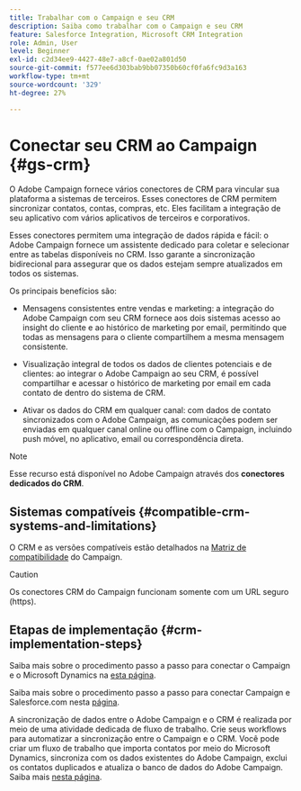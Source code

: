 ```yaml
---
title: Trabalhar com o Campaign e seu CRM
description: Saiba como trabalhar com o Campaign e seu CRM
feature: Salesforce Integration, Microsoft CRM Integration
role: Admin, User
level: Beginner
exl-id: c2d34ee9-4427-48e7-a8cf-0ae02a801d50
source-git-commit: f577ee6d303bab9bb07350b60cf0fa6fc9d3a163
workflow-type: tm+mt
source-wordcount: '329'
ht-degree: 27%

---
```


# Conectar seu CRM ao Campaign {#gs-crm}

O Adobe Campaign fornece vários conectores de CRM para vincular sua plataforma a sistemas de terceiros. Esses conectores de CRM permitem sincronizar contatos, contas, compras, etc. Eles facilitam a integração de seu aplicativo com vários aplicativos de terceiros e corporativos.

Esses conectores permitem uma integração de dados rápida e fácil: o Adobe Campaign fornece um assistente dedicado para coletar e selecionar entre as tabelas disponíveis no CRM. Isso garante a sincronização bidirecional para assegurar que os dados estejam sempre atualizados em todos os sistemas.

Os principais benefícios são:

* Mensagens consistentes entre vendas e marketing: a integração do Adobe Campaign com seu CRM fornece aos dois sistemas acesso ao insight do cliente e ao histórico de marketing por email, permitindo que todas as mensagens para o cliente compartilhem a mesma mensagem consistente.

* Visualização integral de todos os dados de clientes potenciais e de clientes: ao integrar o Adobe Campaign ao seu CRM, é possível compartilhar e acessar o histórico de marketing por email em cada contato de dentro do sistema de CRM.

* Ativar os dados do CRM em qualquer canal: com dados de contato sincronizados com o Adobe Campaign, as comunicações podem ser enviadas em qualquer canal online ou offline com o Campaign, incluindo push móvel, no aplicativo, email ou correspondência direta.


>[!NOTE]
>
>Esse recurso está disponível no Adobe Campaign através dos **conectores dedicados do CRM**.

## Sistemas compatíveis {#compatible-crm-systems-and-limitations}

O CRM e as versões compatíveis estão detalhados na [Matriz de compatibilidade](../start/compatibility-matrix.md) do Campaign.

>[!CAUTION]
>
> Os conectores CRM do Campaign funcionam somente com um URL seguro (https).

## Etapas de implementação {#crm-implementation-steps}

Saiba mais sobre o procedimento passo a passo para conectar o Campaign e o Microsoft Dynamics na [esta página](ac-ms-dyn.md).

Saiba mais sobre o procedimento passo a passo para conectar Campaign e Salesforce.com nesta [página](ac-sfdc.md).

A sincronização de dados entre o Adobe Campaign e o CRM é realizada por meio de uma atividade dedicada de fluxo de trabalho. Crie seus workflows para automatizar a sincronização entre o Campaign e o CRM. Você pode criar um fluxo de trabalho que importa contatos por meio do Microsoft Dynamics, sincroniza com os dados existentes do Adobe Campaign, exclui os contatos duplicados e atualiza o banco de dados do Adobe Campaign. Saiba mais [nesta página](crm-data-sync.md).
